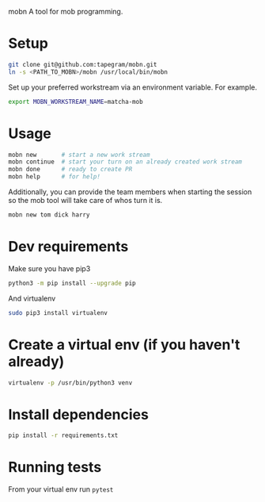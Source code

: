mobn
A tool for mob programming.

# Setup

```bash
git clone git@github.com:tapegram/mobn.git
ln -s <PATH_TO_MOBN>/mobn /usr/local/bin/mobn
```
Set up your preferred workstream via an environment variable. For example.
```bash
export MOBN_WORKSTREAM_NAME=matcha-mob
```

# Usage

```bash
mobn new       # start a new work stream
mobn continue  # start your turn on an already created work stream
mobn done      # ready to create PR
mobn help      # for help!
```

Additionally, you can provide the team members when starting the session so the mob tool will take care of whos turn it is.
```bash
mobn new tom dick harry
```

# Dev requirements

Make sure you have pip3
```bash
python3 -m pip install --upgrade pip
```
And virtualenv
```bash
sudo pip3 install virtualenv
```

# Create a virtual env (if you haven't already)
```bash
virtualenv -p /usr/bin/python3 venv
```

# Install dependencies
```bash
pip install -r requirements.txt
```

# Running tests
From your virtual env run `pytest`